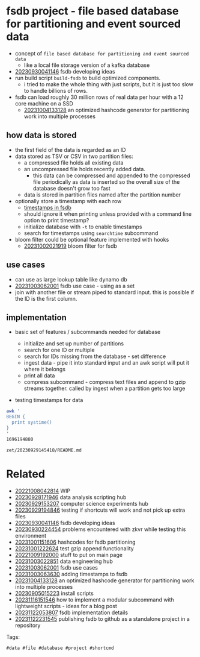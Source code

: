 # fsdb project - file based database for partitioning and event sourced data

- concept of `file based database for partitioning and event sourced data`
  - like a local file storage version of a kafka database
- [20230930041146](https://github.com/nicholas-long/environment/blob/main/zet/20230930041146/README.md) fsdb developing ideas
- run build script `build-fsdb` to build optimized components.
  - i tried to make the whole thing with just scripts, but it is just too slow to handle billions of rows.
- fsdb can load roughly 30 million rows of real data per hour with a 12 core machine on a SSD
  - [20231004133128](https://github.com/nicholas-long/environment/blob/main/zet/20231004133128/README.md) an optimized hashcode generator for partitioning work into multiple processes

## how data is stored
- the first field of the data is regarded as an ID
- data stored as TSV or CSV in two partition files:
  - a compressed file holds all existing data
  - an uncompressed file holds recently added data.
    - this data can be compressed and appended to the compressed file periodically as data is inserted so the overall size of the database doesn't grow too fast
  - data is stored in partition files named after the partition number
- optionally store a timestamp with each row
  - [timestamps in fsdb](https://github.com/nicholas-long/environment/blob/main/zet/20231003063630/README.md)
  - should ignore it when printing unless provided with a command line option to print timestamp?
  - initialize database with `-t` to enable timestamps
  - search for timestamps using `searchtime` subcommand
- bloom filter could be optional feature implemented with hooks
  - [20231002021919](https://github.com/nicholas-long/environment/blob/main/zet/20231002021919/README.md) bloom filter for fsdb

## use cases
  - can use as large lookup table like dynamo db
- [20231003062001](https://github.com/nicholas-long/environment/blob/main/zet/20231003062001/README.md) fsdb use case - using as a set
- join with another file or stream piped to standard input. this is possible if the ID is the first column.

## implementation
- basic set of features / subcommands needed for database
  - initialize and set up number of partitions
  - search for one ID or multiple
  - search for IDs missing from the database - set difference
  - ingest data - pipe it into standard input and an awk script will put it where it belongs
  - print all data
  - compress subcommand - compress text files and append to gzip streams together. called by ingest when a partition gets too large

- testing timestamps for data
```bash
awk '
BEGIN {
  print systime()
}
'
1696194880
```

` zet/20230929145418/README.md `

# Related

- [20221008042814](https://github.com/nicholas-long/environment/blob/main/zet/20221008042814/README.md) WIP
- [20230928171946](https://github.com/nicholas-long/environment/blob/main/zet/20230928171946/README.md) data analysis scripting hub
- [20230929153207](https://github.com/nicholas-long/environment/blob/main/zet/20230929153207/README.md) computer science experiments hub
- [20230929194846](https://github.com/nicholas-long/environment/blob/main/zet/20230929194846/README.md) testing if shortcuts will work and not pick up extra files
- [20230930041146](https://github.com/nicholas-long/environment/blob/main/zet/20230930041146/README.md) fsdb developing ideas
- [20230930224454](https://github.com/nicholas-long/environment/blob/main/zet/20230930224454/README.md) problems encountered with zkvr while testing this environment
- [20231001151606](https://github.com/nicholas-long/environment/blob/main/zet/20231001151606/README.md) hashcodes for fsdb partitioning
- [20231001222624](https://github.com/nicholas-long/environment/blob/main/zet/20231001222624/README.md) test gzip append functionality
- [20221009192000](https://github.com/nicholas-long/environment/blob/main/zet/20221009192000/README.md) stuff to put on main page
- [20231003022851](https://github.com/nicholas-long/environment/blob/main/zet/20231003022851/README.md) data engineering hub
- [20231003062001](https://github.com/nicholas-long/environment/blob/main/zet/20231003062001/README.md) fsdb use cases
- [20231003063630](https://github.com/nicholas-long/environment/blob/main/zet/20231003063630/README.md) adding timestamps to fsdb
- [20231004133128](https://github.com/nicholas-long/environment/blob/main/zet/20231004133128/README.md) an optimized hashcode generator for partitioning work into multiple processes
- [20230905015223](https://github.com/nicholas-long/environment/blob/main/zet/20230905015223/README.md) install scripts
- [20231116151546](https://github.com/nicholas-long/environment/blob/main/zet/20231116151546/README.md) how to implement a modular subcommand with lightweight scripts - ideas for a blog post
- [20231122053807](https://github.com/nicholas-long/environment/blob/main/zet/20231122053807/README.md) fsdb implementation details
- [20231122231545](https://github.com/nicholas-long/environment/blob/main/zet/20231122231545/README.md) publishing fsdb to github as a standalone project in a repository

Tags:

    #data #file #database #project #shortcmd
